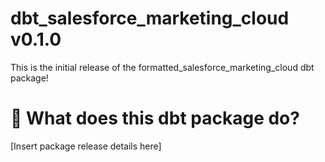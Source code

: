 # dbt_salesforce_marketing_cloud v0.1.0
This is the initial release of the formatted_salesforce_marketing_cloud dbt package!

# 📣 What does this dbt package do?

[Insert package release details here]